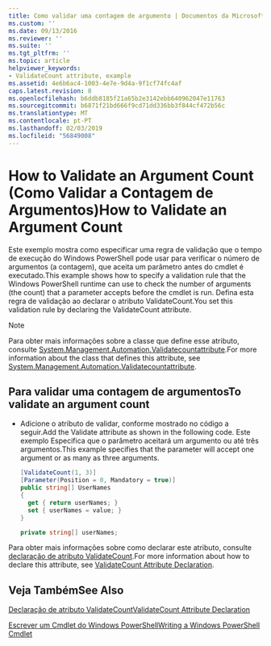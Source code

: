 ```yaml
---
title: Como validar uma contagem de argumento | Documentos da Microsoft
ms.custom: ''
ms.date: 09/13/2016
ms.reviewer: ''
ms.suite: ''
ms.tgt_pltfrm: ''
ms.topic: article
helpviewer_keywords:
- ValidateCount attribute, example
ms.assetid: 4e6b6ac4-1003-4e7e-9d4a-9f1cf74fc4af
caps.latest.revision: 8
ms.openlocfilehash: b6ddb8185f21a65b2e3142ebb640962047e11763
ms.sourcegitcommit: b6871f21bd666f9cd71dd336bb3f844cf472b56c
ms.translationtype: MT
ms.contentlocale: pt-PT
ms.lasthandoff: 02/03/2019
ms.locfileid: "56849008"
---
```

# <a name="how-to-validate-an-argument-count"></a><span data-ttu-id="d6dfc-102">How to Validate an Argument Count (Como Validar a Contagem de Argumentos)</span><span class="sxs-lookup"><span data-stu-id="d6dfc-102">How to Validate an Argument Count</span></span>

<span data-ttu-id="d6dfc-103">Este exemplo mostra como especificar uma regra de validação que o tempo de execução do Windows PowerShell pode usar para verificar o número de argumentos (a contagem), que aceita um parâmetro antes do cmdlet é executado.</span><span class="sxs-lookup"><span data-stu-id="d6dfc-103">This example shows how to specify a validation rule that the Windows PowerShell runtime can use to check the number of arguments (the count) that a parameter accepts before the cmdlet is run.</span></span> <span data-ttu-id="d6dfc-104">Defina esta regra de validação ao declarar o atributo ValidateCount.</span><span class="sxs-lookup"><span data-stu-id="d6dfc-104">You set this validation rule by declaring the ValidateCount attribute.</span></span>

> [!NOTE]
> <span data-ttu-id="d6dfc-105">Para obter mais informações sobre a classe que define esse atributo, consulte [System.Management.Automation.Validatecountattribute](/dotnet/api/System.Management.Automation.ValidateCountAttribute).</span><span class="sxs-lookup"><span data-stu-id="d6dfc-105">For more information about the class that defines this attribute, see [System.Management.Automation.Validatecountattribute](/dotnet/api/System.Management.Automation.ValidateCountAttribute).</span></span>

## <a name="to-validate-an-argument-count"></a><span data-ttu-id="d6dfc-106">Para validar uma contagem de argumentos</span><span class="sxs-lookup"><span data-stu-id="d6dfc-106">To validate an argument count</span></span>

- <span data-ttu-id="d6dfc-107">Adicione o atributo de validar, conforme mostrado no código a seguir.</span><span class="sxs-lookup"><span data-stu-id="d6dfc-107">Add the Validate attribute as shown in the following code.</span></span> <span data-ttu-id="d6dfc-108">Este exemplo Especifica que o parâmetro aceitará um argumento ou até três argumentos.</span><span class="sxs-lookup"><span data-stu-id="d6dfc-108">This example specifies that the parameter will accept one argument or as many as three arguments.</span></span>

    ```csharp
    [ValidateCount(1, 3)]
    [Parameter(Position = 0, Mandatory = true)]
    public string[] UserNames
    {
      get { return userNames; }
      set { userNames = value; }
    }

    private string[] userNames;
    ```

<span data-ttu-id="d6dfc-109">Para obter mais informações sobre como declarar este atributo, consulte [declaração de atributo ValidateCount](./validatecount-attribute-declaration.md).</span><span class="sxs-lookup"><span data-stu-id="d6dfc-109">For more information about how to declare this attribute, see [ValidateCount Attribute Declaration](./validatecount-attribute-declaration.md).</span></span>

## <a name="see-also"></a><span data-ttu-id="d6dfc-110">Veja Também</span><span class="sxs-lookup"><span data-stu-id="d6dfc-110">See Also</span></span>

[<span data-ttu-id="d6dfc-111">Declaração de atributo ValidateCount</span><span class="sxs-lookup"><span data-stu-id="d6dfc-111">ValidateCount Attribute Declaration</span></span>](./validatecount-attribute-declaration.md)

[<span data-ttu-id="d6dfc-112">Escrever um Cmdlet do Windows PowerShell</span><span class="sxs-lookup"><span data-stu-id="d6dfc-112">Writing a Windows PowerShell Cmdlet</span></span>](./writing-a-windows-powershell-cmdlet.md)
